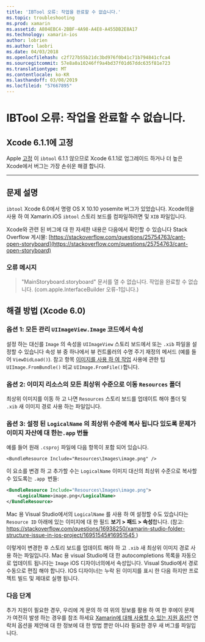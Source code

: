 ```yaml
---
title: 'IBTool 오류: 작업을 완료할 수 없습니다.'
ms.topic: troubleshooting
ms.prod: xamarin
ms.assetid: A804EBC4-2BBF-4A98-A4E8-A455DB2E8A17
ms.technology: xamarin-ios
author: lobrien
ms.author: laobri
ms.date: 04/03/2018
ms.openlocfilehash: c2f727b55b21dc3bd976f0b41c71b794841cfca4
ms.sourcegitcommit: 57e8a0a10246ff9a4bd37f01d67ddc635f81e723
ms.translationtype: MT
ms.contentlocale: ko-KR
ms.lasthandoff: 03/08/2019
ms.locfileid: "57667895"
---
```

# <a name="ibtool-error-the-operation-couldnt-be-completed"></a>IBTool 오류: 작업을 완료할 수 없습니다.

## <a name="fixed-in-xcode-611"></a>Xcode 6.1.1에 고정

Apple [고정](https://developer.apple.com/library/content/documentation/Xcode/Conceptual/RN-Xcode-Archive/Chapters/xc6_release_notes.html#//apple_ref/doc/uid/TP40016994-CH4-SW1) 이 `ibtool` 6.1.1 않으므로 Xcode 6.1.1로 업그레이드 하거나 더 높은 Xcode에서 버그는 가장 손쉬운 해결 합니다.

* * *

## <a name="description-of-the-problem"></a>문제 설명

`ibtool` Xcode 6.0에서 명령 OS X 10.10 yosemite 버그가 있었습니다. Xcode의을 사용 하 여 Xamarin.iOS `ibtool` 스토리 보드를 컴파일하려면 및 `XIB` 파일입니다.

Xcode와 관련 된 버그에 대 한 자세한 내용은 다음에서 확인할 수 있습니다 Stack Overflow 게시물: [https://stackoverflow.com/questions/25754763/cant-open-storyboard](https://stackoverflow.com/questions/25754763/cant-open-storyboard)

### <a name="error-message"></a>오류 메시지

> "MainStoryboard.storyboard" 문서를 열 수 없습니다. 작업을 완료할 수 없습니다. (com.apple.InterfaceBuilder 오류-1입니다.)

## <a name="workarounds-for-xcode-60"></a>해결 방법 (Xcode 6.0)

### <a name="option-1-manage-all-uiimageviewimage-properties-in-code"></a>옵션 1: 모든 관리 `UIImageView.Image` 코드에서 속성

설정 하는 대신를 `Image` 의 속성을 `UIImageView` 스토리 보드에서 또는 `.xib` 파일을 설정할 수 있습니다 속성 뷰 중 하나에서 뷰 컨트롤러의 수명 주기 재정의 메서드 (예를 들어 `ViewDidLoad()`). 참고 항목 [이미지를 사용 하 여 작업](~/ios/app-fundamentals/images-icons/index.md) 사용에 관한 팁 `UIImage.FromBundle()` 비교 `UIImage.FromFile()`합니다.

### <a name="option-2-move-all-of-the-image-resources-to-the-top-level-resources-folder"></a>옵션 2: 이미지 리소스의 모든 최상위 수준으로 이동 `Resources` 폴더

최상위 이미지를 이동 하 고 나면 `Resources` 스토리 보드를 업데이트 해야 폴더 및 `.xib` 새 이미지 경로 사용 하는 파일입니다.

### <a name="option-3-set-the-logicalname-for-any-problematic-image-assets-so-they-are-copied-to-the-top-level-of-theapp-bundle"></a>옵션 3: 설정 된 `LogicalName` 의 최상위 수준에 복사 됩니다 있도록 문제가 이미지 자산에 대 한는`.app` 번들

예를 들어 원래 `.csproj` 파일에 다음 항목이 포함 되어 있습니다.

`<BundleResource Include="Resources\Images\image.png" />`

이 요소를 변경 하 고 추가할 수는 `LogicalName` 이미지 대신의 최상위 수준으로 복사할 수 있도록는 `.app `번들:

```xml
<BundleResource Include="Resources\Images\image.png">
    <LogicalName>image.png</LogicalName>
</BundleResource>
```

Mac 용 Visual Studio에서의 `LogicalName` 를 사용 하 여 설정할 수도 있습니다는 `Resource ID` 아래에 있는 이미지에 대 한 필드 **보기 > 패드 > 속성**합니다. (참고: [ https://stackoverflow.com/questions/16938250/xamarin-studio-folder-structure-issue-in-ios-project/16951545#16951545 ](https://stackoverflow.com/questions/16938250/xamarin-studio-folder-structure-issue-in-ios-project/16951545#16951545))

이렇게이 변경한 후 스토리 보드를 업데이트 해야 하 고 `.xib` 새 최상위 이미지 경로 사용 하는 파일입니다. Mac 용 visual Studio에 대 한 autocompletions 목록을 자동으로 업데이트 됩니다는 `Image` iOS 디자이너의에서 속성입니다. Visual Studio에서 경로 수동으로 편집 해야 합니다. IOS 디자이너는 누락 된 이미지를 표시 한 다음 하지만 프로젝트 빌드 및 제대로 실행 됩니다.

### <a name="next-steps"></a>다음 단계

추가 지원이 필요한 경우, 우리에 게 문의 하 여 위의 정보를 활용 하 여 한 후에이 문제가 여전히 발생 하는 경우를 참조 하세요 [Xamarin에 대해 사용할 수 있는 지원 옵션?](~/cross-platform/troubleshooting/support-options.md) 연락처 옵션을 제안에 대 한 정보에 대 한 방법 뿐만 아니라 필요한 경우 새 버그를 파일입니다. 

